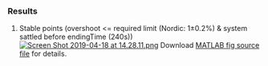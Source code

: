 ### Results

1.  Stable points (overshoot <= required limit (Nordic: 1±0.2%) & system sattled before endingTime (240s))
[![Screen Shot 2019-04-18 at 14.28.11.png](https://i.loli.net/2019/04/18/5cb87fb03733d.png)](https://i.loli.net/2019/04/18/5cb87fb03733d.png)
Download [MATLAB fig source file](https://www.dropbox.com/s/q899mh46llfdzpe/i_MATLAB-fig-result.fig?dl=0) for details.
